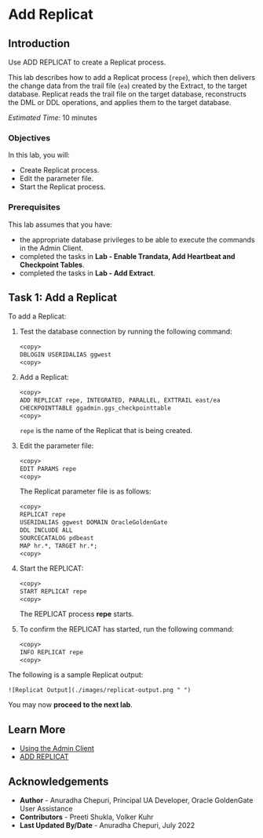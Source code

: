 # Add Replicat

## Introduction
Use ADD REPLICAT to create a Replicat process.

This lab describes how to add a Replicat process (`repe`), which then delivers the change data from the trail file (`ea`) created by the Extract, to the target database.
Replicat reads the trail file on the target database, reconstructs the DML or DDL operations, and applies them to the target database.

*Estimated Time*: 10 minutes

### Objectives
In this lab, you will:
* Create Replicat process.
* Edit the parameter file.
* Start the Replicat process.

### Prerequisites
This lab assumes that you have:
- the appropriate database privileges to be able to execute the commands in the Admin Client.
- completed the tasks in **Lab - Enable Trandata, Add Heartbeat and Checkpoint Tables**.
- completed the tasks in **Lab - Add Extract**.

## Task 1: Add a Replicat

To add a Replicat:

1. Test the database connection by running the following command:


    ```
    <copy>
    DBLOGIN USERIDALIAS ggwest
    <copy>

    ```

2. Add a Replicat:

    ```
    <copy>
    ADD REPLICAT repe, INTEGRATED, PARALLEL, EXTTRAIL east/ea CHECKPOINTTABLE ggadmin.ggs_checkpointtable
    <copy>

    ```
    `repe` is the name of the Replicat that is being created.

3. Edit the parameter file:

    ```
    <copy>
    EDIT PARAMS repe
    <copy>
    ```
    The Replicat parameter file is as follows:

    ```
    <copy>
    REPLICAT repe
    USERIDALIAS ggwest DOMAIN OracleGoldenGate
    DDL INCLUDE ALL
    SOURCECATALOG pdbeast
    MAP hr.*, TARGET hr.*;
    <copy>
    ```

4. Start the REPLICAT:

    ```
    <copy>
    START REPLICAT repe
    <copy>

    ```
    The REPLICAT process **repe** starts.

5. To confirm the REPLICAT has started, run the following command:

    ```
    <copy>
    INFO REPLICAT repe
    <copy>

    ```
The following is a sample Replicat output:

    ![Replicat Output](./images/replicat-output.png " ")

You may now **proceed to the next lab**.

## Learn More
* [Using the Admin Client](https://docs.oracle.com/en/middleware/goldengate/core/21.1/admin/getting-started-oracle-goldengate-process-interfaces.html#GUID-84B33389-0594-4449-BF1A-A496FB1EDB29)
* [ADD REPLICAT](https://docs.oracle.com/en/middleware/goldengate/core/21.3/gclir/add-replicat.html#GUID-540A171A-71C2-49C3-964E-5D57B27257D4)

## Acknowledgements
* **Author** - Anuradha Chepuri, Principal UA Developer, Oracle GoldenGate User Assistance
* **Contributors** -  Preeti Shukla, Volker Kuhr
* **Last Updated By/Date** - Anuradha Chepuri, July 2022
